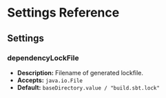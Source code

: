 # Settings Reference

## Settings

### dependencyLockFile

* **Description:** Filename of generated lockfile.
* **Accepts:** `java.io.File`
* **Default:** `baseDirectory.value / "build.sbt.lock"`
